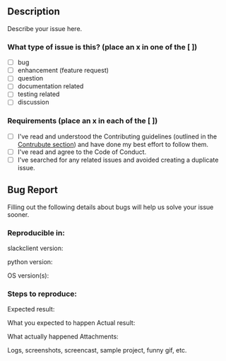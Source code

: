 ## Description
Describe your issue here.


### What type of issue is this? (place an x in one of the [ ])
- [ ] bug
- [ ] enhancement (feature request)
- [ ] question
- [ ] documentation related
- [ ] testing related
- [ ] discussion

### Requirements (place an x in each of the [ ])
- [ ] I've read and understood the Contributing guidelines (outlined in the [Contrubute section](/README.md)) and have done my best effort to follow them.
- [ ] I've read and agree to the Code of Conduct.
- [ ] I've searched for any related issues and avoided creating a duplicate issue.

## Bug Report
Filling out the following details about bugs will help us solve your issue sooner.

### Reproducible in:

slackclient version:

python version:

OS version(s):

### Steps to reproduce:

Expected result:

What you expected to happen
Actual result:

What actually happened
Attachments:

Logs, screenshots, screencast, sample project, funny gif, etc.